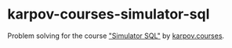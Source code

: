 # karpov-courses-simulator-sql
Problem solving for the course ["Simulator SQL"](https://lab.karpov.courses/learning/152/) by [karpov.courses](https://karpov.courses).
